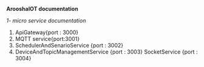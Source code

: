 **ArooshaIOT documentation**

*1- micro service documentation*

1. ApiGateway{port : 3000}
2. MQTT service{port:3001}
3. SchedulerAndSenarioService {port : 3002}
4. DeviceAndTopicManagementService {port : 3003}
SocketService {port : 3004}